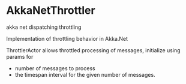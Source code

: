 # AkkaNetThrottler
akka net dispatching throttling

Implementation of throttling behavior in Akka.Net 

ThrottlerActor allows throttled processing of messages, initialize using params for
* number of messages to process
* the timespan interval for the given number of messages.
